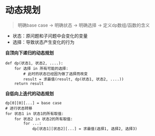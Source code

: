 # 动态规划

> 明确base case -> 明确状态 -> 明确选择 -> 定义dp数组/函数的含义

- 状态：原问题和子问题中会变化的变量
- 选择：导致状态产生变化的行为

**自顶向下递归的动态规划**
```
def dp(状态1, 状态2, ....):
    for 选择 in 所有可能的选择:
        # 此时的状态已经因为做了选择而改变
        result = 求最值(result, dp(状态1, 状态2, ....))
    return result
```

**自低向上迭代的动态规划**
```
dp[0][0][...] = base case
# 进行状态转移
for 状态1 in 状态1的所有取值:
    for 状态2 in 状态2的所有取值:
        for ...:
            dp[状态1][状态2][...] = 求最值(选择1, 选择2, 选择3)
```